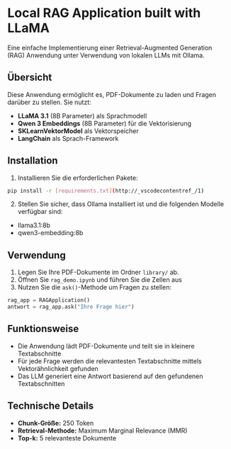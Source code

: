 # Local RAG Application built with LLaMA

Eine einfache Implementierung einer Retrieval-Augmented Generation (RAG) Anwendung unter Verwendung von lokalen LLMs mit Ollama.

## Übersicht

Diese Anwendung ermöglicht es, PDF-Dokumente zu laden und Fragen darüber zu stellen. Sie nutzt:
- **LLaMA 3.1** (8B Parameter) als Sprachmodell
- **Qwen 3 Embeddings** (8B Parameter) für die Vektorisierung
- **SKLearnVektorModel** als Vektorspeicher
- **LangChain** als Sprach-Framework

## Installation

1. Installieren Sie die erforderlichen Pakete:

```bash
pip install -r [requirements.txt](http://_vscodecontentref_/1)
```

2. Stellen Sie sicher, dass Ollama installiert ist und die folgenden Modelle verfügbar sind:

* llama3.1:8b
* qwen3-embedding:8b

## Verwendung

1. Legen Sie Ihre PDF-Dokumente im Ordner `library/` ab.
2. Öffnen Sie `rag_demo.ipynb` und führen Sie die Zellen aus
3. Nutzen Sie die `ask()`-Methode um Fragen zu stellen:

```python
rag_app = RAGApplication()
antwort = rag_app.ask("Ihre Frage hier")
```

## Funktionsweise

* Die Anwendung lädt PDF-Dokumente und teilt sie in kleinere Textabschnitte
* Für jede Frage werden die relevantesten Textabschnitte mittels Vektorähnlichkeit gefunden
* Das LLM generiert eine Antwort basierend auf den gefundenen Textabschnitten

## Technische Details

* **Chunk-Größe:** 250 Token
* **Retrieval-Methode:** Maximum Marginal Relevance (MMR)
* **Top-k:** 5 relevanteste Dokumente